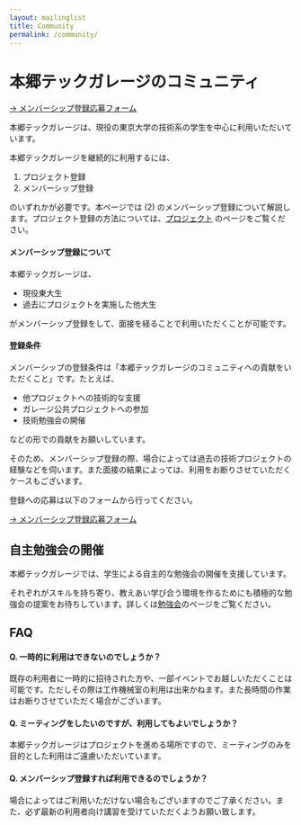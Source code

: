 ```yaml
---
layout: mailinglist
title: Community
permalink: /community/
---
```


# 本郷テックガレージのコミュニティ

[-> メンバーシップ登録応募フォーム](https://goo.gl/forms/ba1D3ONLqqo3lyTH3)

本郷テックガレージは、現役の東京大学の技術系の学生を中心に利用いただいています。

本郷テックガレージを継続的に利用するには、

1. プロジェクト登録
1. メンバーシップ登録

のいずれかが必要です。本ページでは (2) のメンバーシップ登録について解説します。プロジェクト登録の方法については、[プロジェクト](../project/) のページをご覧ください。

#### メンバーシップ登録について

本郷テックガレージは、

- 現役東大生
- 過去にプロジェクトを実施した他大生

がメンバーシップ登録をして、面接を経ることで利用いただくことが可能です。

#### 登録条件

メンバーシップの登録条件は「本郷テックガレージのコミュニティへの貢献をいただくこと」です。たとえば、

- 他プロジェクトへの技術的な支援
- ガレージ公共プロジェクトへの参加
- 技術勉強会の開催

などの形での貢献をお願いしています。

そのため、メンバーシップ登録の際、場合によっては過去の技術プロジェクトの経験などを伺います。また面接の結果によっては、利用をお断りさせていただくケースもございます。

登録への応募は以下のフォームから行ってください。

[-> メンバーシップ登録応募フォーム](https://goo.gl/forms/ba1D3ONLqqo3lyTH3)

## 自主勉強会の開催

本郷テックガレージでは、学生による自主的な勉強会の開催を支援しています。

それぞれがスキルを持ち寄り、教えあい学び合う環境を作るためにも積極的な勉強会の提案をお待ちしています。詳しくは[勉強会](/program/study/)のページをご覧ください。


## FAQ

#### Q. 一時的に利用はできないのでしょうか？

既存の利用者に一時的に招待された方や、一部イベントでお越しいただくことは可能です。ただしその際は工作機械室の利用は出来かねます。また長時間の作業はお断りさせていただく場合がございます。

#### Q. ミーティングをしたいのですが、利用してもよいでしょうか？

本郷テックガレージはプロジェクトを進める場所ですので、ミーティングのみを目的とした利用はご遠慮いただいています。

#### Q. メンバーシップ登録すれば利用できるのでしょうか？

場合によってはご利用いただけない場合もございますのでご了承ください。また、必ず最新の利用者向け講習を受けていただくようお願い致します。